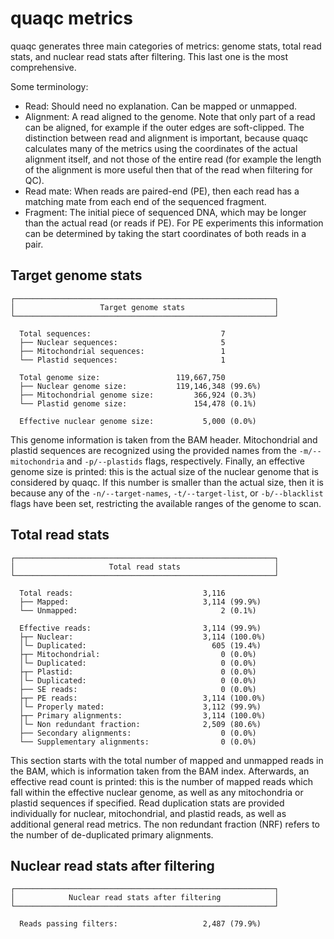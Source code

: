 # quaqc metrics

quaqc generates three main categories of metrics: genome stats,
total read stats, and nuclear read stats after filtering. This last one
is the most comprehensive.

Some terminology:

* Read: Should need no explanation. Can be mapped or unmapped.
* Alignment: A read aligned to the genome. Note that only part of a
  read can be aligned, for example if the outer edges are soft-clipped.
  The distinction between read and alignment is important, because
  quaqc calculates many of the metrics using the coordinates of the
  actual alignment itself, and not those of the entire read (for example
  the length of the alignment is more useful then that of the read
  when filtering for QC).
* Read mate: When reads are paired-end (PE), then each read has a matching
  mate from each end of the sequenced fragment.
* Fragment: The initial piece of sequenced DNA, which may be longer than
  the actual read (or reads if PE). For PE experiments this information
  can be determined by taking the start coordinates of both reads in a pair.

## Target genome stats

```
┌──────────────────────────────────────────────────────────┐
│                   Target genome stats                    │
└──────────────────────────────────────────────────────────┘

  Total sequences:                             7
  ├── Nuclear sequences:                       5
  ├── Mitochondrial sequences:                 1
  └── Plastid sequences:                       1

  Total genome size:                 119,667,750
  ├── Nuclear genome size:           119,146,348 (99.6%)
  ├── Mitochondrial genome size:         366,924 (0.3%)
  └── Plastid genome size:               154,478 (0.1%)

  Effective nuclear genome size:           5,000 (0.0%)
```

This genome information is taken from the BAM header. Mitochondrial
and plastid sequences are recognized using the provided names from
the `-m/--mitochondria` and `-p/--plastids` flags, respectively.
Finally, an effective genome
size is printed: this is the actual size of the nuclear genome that
is considered by quaqc. If this number is smaller than the actual
size, then it is because any of the `-n/--target-names`, `-t/--target-list`,
or `-b/--blacklist` flags have been set, restricting the available
ranges of the genome to scan.

## Total read stats

```
┌──────────────────────────────────────────────────────────┐
│                     Total read stats                     │
└──────────────────────────────────────────────────────────┘

  Total reads:                             3,116
  ├── Mapped:                              3,114 (99.9%)
  └── Unmapped:                                2 (0.1%)

  Effective reads:                         3,114 (99.9%)
  ├┬─ Nuclear:                             3,114 (100.0%)
  │└─ Duplicated:                            605 (19.4%)
  ├┬─ Mitochondrial:                           0 (0.0%)
  │└─ Duplicated:                              0 (0.0%)
  ├┬─ Plastid:                                 0 (0.0%)
  │└─ Duplicated:                              0 (0.0%)
  ├── SE reads:                                0 (0.0%)
  ├┬─ PE reads:                            3,114 (100.0%)
  │└─ Properly mated:                      3,112 (99.9%)
  ├┬─ Primary alignments:                  3,114 (100.0%)
  │└─ Non redundant fraction:              2,509 (80.6%)
  ├── Secondary alignments:                    0 (0.0%)
  └── Supplementary alignments:                0 (0.0%)
```

This section starts with the total number of mapped and unmapped
reads in the BAM, which is information taken from the BAM index.
Afterwards, an effective read count is printed: this is the number
of mapped reads which fall within the effective nuclear genome,
as well as any mitochondria or plastid sequences if specified.
Read duplication stats are provided individually for nuclear,
mitochondrial, and plastid reads, as well as additional general
read metrics. The non redundant fraction (NRF) refers to the number of
de-duplicated primary alignments.

## Nuclear read stats after filtering

```
┌──────────────────────────────────────────────────────────┐
│            Nuclear read stats after filtering            │
└──────────────────────────────────────────────────────────┘

  Reads passing filters:                   2,487 (79.9%)
```


